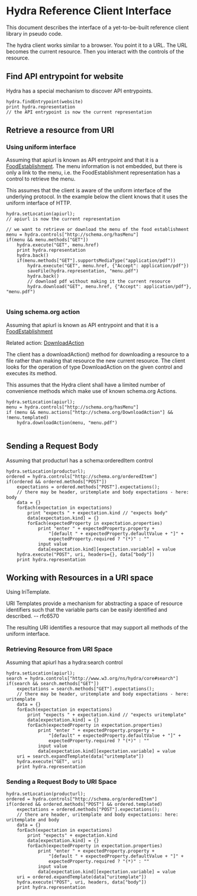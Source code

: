 # Hydra Reference Client Interface

This document describes the interface of a yet-to-be-built reference client
library in pseudo code.

The hydra client works similar to a browser. You point it to a URL. The URL becomes the current resource. 
Then you interact with the controls of the resource.

## Find API entrypoint for website

Hydra has a special mechanism to discover API entrypoints.

```
hydra.findEntrypoint(website)
print hydra.representation 
// the API entrypoint is now the current representation
```

## Retrieve a resource from URI

### Using uniform interface

Assuming that apiurl is known as API entrypoint and that it is a 
[FoodEstablishment](http://schema.org/FoodEstablishment). The menu information is not embedded, but there is only a link to the menu, 
i.e. the FoodEstablishment representation has a control to retrieve the menu. 

This assumes that the client is aware of the uniform interface of the underlying protocol. 
In the example below the client knows that it uses the uniform interface of HTTP.
```
hydra.setLocation(apiurl);
// apiurl is now the current representation

// we want to retrieve or download the menu of the food establishment
menu = hydra.controls["http://schema.org/hasMenu"]
if(menu && menu.methods["GET"])
    hydra.execute("GET", menu.href)
    print hydra.representation
    hydra.back()
    if(menu.methods["GET"].supportsMediaType("application/pdf")) 
        hydra.execute("GET", menu.href, {"Accept": application/pdf"})
        saveFile(hydra.representation, "menu.pdf")
        hydra.back()
        // download pdf without making it the current resource 
        hydra.download("GET", menu.href, {"Accept": application/pdf"}, "menu.pdf")
    

```

### Using schema.org action

Assuming that apiurl is known as API entrypoint and that it is a [FoodEstablishment](http://schema.org/FoodEstablishment)

Related action: [DownloadAction](http://schema.org/DownloadAction)

The client has a downloadAction() method for downloading a resource to a file rather than making that 
resource the new current resource. The client looks for the operation of type DownloadAction 
on the given control and executes its method.

This assumes that the Hydra client shall have a limited number of convenience methods which make use of 
known schema.org Actions. 
```
hydra.setLocation(apiurl);
menu = hydra.controls["http://schema.org/hasMenu"]
if (menu && menu.actions["http://schema.org/DownloadAction"] && !menu.templated)
    hydra.downloadAction(menu, "menu.pdf")
    
```

## Sending a Request Body

Assuming that producturl has a schema:orderedItem control

```
hydra.setLocation(producturl);
ordered = hydra.controls["http://schema.org/orderedItem"]
if(ordered && ordered.methods["POST"])
    expectations = ordered.methods["POST"].expectations();
    // there may be header, uritemplate and body expectations - here: body
    data = {}
    forEach(expectation in expectations)
        print "expects " + expectation.kind // "expects body"
        data[expectation.kind] = {}
        forEach(expectedProperty in expectation.properties)
            print "enter " + expectedProperty.property + 
                "[default " + expectedProperty.defaultValue + "]" +
                expectedProperty.required ? "(*)" : ""
            input value
            data[expectation.kind][expectation.variable] = value
    hydra.execute("POST", uri, headers={}, data["body"])
    print hydra.representation
```

## Working with Resources in a URI space

Using IriTemplate. 

URI Templates provide a mechanism for abstracting a space of resource identifiers such that the variable 
parts can be easily identified and described.
-- rfc6570

The resulting URI identifies a resource that may support all methods of the uniform interface.

### Retrieving Resource from URI Space

Assuming that apiurl has a hydra:search control

```
hydra.setLocation(apiurl);
search = hydra.controls["http://www.w3.org/ns/hydra/core#search"]
if(search && search.methods["GET"])
    expectations = search.methods["GET"].expectations();
    // there may be header, uritemplate and body expectations - here: uritemplate
    data = {}
    forEach(expectation in expectations)
        print "expects " + expectation.kind // "expects uritemplate"
        data[expectation.kind] = {}
        forEach(expectedProperty in expectation.properties)
            print "enter " + expectedProperty.property + 
                "[default" + expectedProperty.defaultValue + "]" +
                expectedProperty.required ? "(*)" : ""
            input value
            data[expectation.kind][expectation.variable] = value
    uri = search.expandTemplate(data["uritemplate"])
    hydra.execute("GET", uri)
    print hydra.representation
```

### Sending a Request Body to URI Space

```
hydra.setLocation(producturl);
ordered = hydra.controls["http://schema.org/orderedItem"]
if(ordered && ordered.methods["POST"] && ordered.templated)
    expectations = ordered.methods["POST"].expectations();
    // there are header, uritemplate and body expectations: here: uritemplate and body
    data = {}
    forEach(expectation in expectations)
        print "expects" + expectation.kind
        data[expectation.kind] = {}
        forEach(expectedProperty in expectation.properties)
            print "enter " + expectedProperty.property + 
                "[default " + expectedProperty.defaultValue + "]" +
                expectedProperty.required ? "(*)" : ""
            input value
            data[expectation.kind][expectation.variable] = value
    uri = ordered.expandTemplate(data["uritemplate"])    
    hydra.execute("POST", uri, headers, data["body"])
    print hydra.representation
```
 
